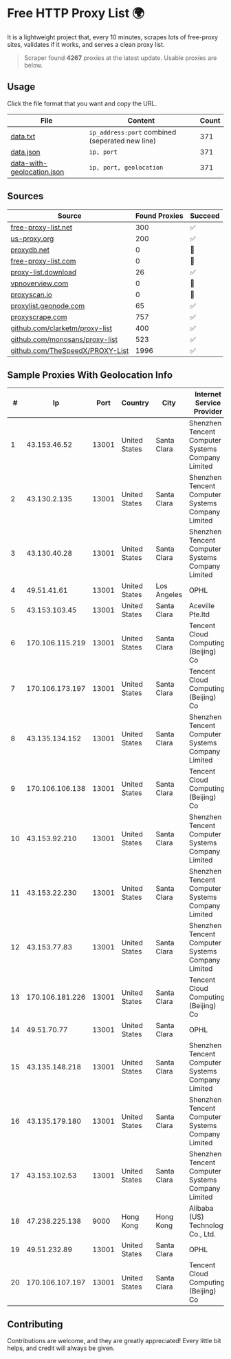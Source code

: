 
# Free HTTP Proxy List 🌍

It is a lightweight project that, every 10 minutes, scrapes lots of free-proxy sites, validates if it works, and serves a clean proxy list.


> Scraper found **4267** proxies at the latest update. Usable proxies are below.

## Usage

Click the file format that you want and copy the URL.


|File|Content|Count|
|----|-------|-----|
|[data.txt](https://raw.githubusercontent.com/themiralay/Proxy-List-World/master/data.txt)|`ip_address:port` combined (seperated new line)|371|
|[data.json](https://raw.githubusercontent.com/themiralay/Proxy-List-World/master/data.json)|`ip, port`|371|
|[data-with-geolocation.json](https://raw.githubusercontent.com/themiralay/Proxy-List-World/master/data-with-geolocation.json)|`ip, port, geolocation`|371|

## Sources

|Source|Found Proxies|Succeed|
|------|-------------|-------|
|[free-proxy-list.net](https://free-proxy-list.net)|300|✅|
|[us-proxy.org](https://www.us-proxy.org)|200|✅|
|[proxydb.net](http://proxydb.net)|0|🚫|
|[free-proxy-list.com](https://free-proxy-list.com/?page=&port=&type%5B%5D=http&type%5B%5D=https&up_time=0&search=Search)|0|🚫|
|[proxy-list.download](https://www.proxy-list.download/HTTP)|26|✅|
|[vpnoverview.com](https://vpnoverview.com/privacy/anonymous-browsing/free-proxy-servers)|0|🚫|
|[proxyscan.io](https://www.proxyscan.io)|0|🚫|
|[proxylist.geonode.com](https://proxylist.geonode.com/api/proxy-list?limit=300&page=1&sort_by=lastChecked&sort_type=desc&protocols=http,https)|65|✅|
|[proxyscrape.com](https://api.proxyscrape.com/v2/?request=displayproxies&protocol=http&timeout=10000&country=all&ssl=all&anonymity=all)|757|✅|
|[github.com/clarketm/proxy-list](https://raw.githubusercontent.com/clarketm/proxy-list/master/proxy-list-raw.txt)|400|✅|
|[github.com/monosans/proxy-list](https://raw.githubusercontent.com/monosans/proxy-list/main/proxies/http.txt)|523|✅|
|[github.com/TheSpeedX/PROXY-List](https://raw.githubusercontent.com/TheSpeedX/PROXY-List/master/http.txt)|1996|✅|


## Sample Proxies With Geolocation Info

|#|Ip|Port|Country|City|Internet Service Provider|
|-|--|----|-------|----|-------------------------|
|1|43.153.46.52|13001|United States|Santa Clara|Shenzhen Tencent Computer Systems Company Limited|
|2|43.130.2.135|13001|United States|Santa Clara|Shenzhen Tencent Computer Systems Company Limited|
|3|43.130.40.28|13001|United States|Santa Clara|Shenzhen Tencent Computer Systems Company Limited|
|4|49.51.41.61|13001|United States|Los Angeles|OPHL|
|5|43.153.103.45|13001|United States|Santa Clara|Aceville Pte.ltd|
|6|170.106.115.219|13001|United States|Santa Clara|Tencent Cloud Computing (Beijing) Co|
|7|170.106.173.197|13001|United States|Santa Clara|Tencent Cloud Computing (Beijing) Co|
|8|43.135.134.152|13001|United States|Santa Clara|Shenzhen Tencent Computer Systems Company Limited|
|9|170.106.106.138|13001|United States|Santa Clara|Tencent Cloud Computing (Beijing) Co|
|10|43.153.92.210|13001|United States|Santa Clara|Shenzhen Tencent Computer Systems Company Limited|
|11|43.153.22.230|13001|United States|Santa Clara|Shenzhen Tencent Computer Systems Company Limited|
|12|43.153.77.83|13001|United States|Santa Clara|Shenzhen Tencent Computer Systems Company Limited|
|13|170.106.181.226|13001|United States|Santa Clara|Tencent Cloud Computing (Beijing) Co|
|14|49.51.70.77|13001|United States|Santa Clara|OPHL|
|15|43.135.148.218|13001|United States|Santa Clara|Shenzhen Tencent Computer Systems Company Limited|
|16|43.135.179.180|13001|United States|Santa Clara|Shenzhen Tencent Computer Systems Company Limited|
|17|43.153.102.53|13001|United States|Santa Clara|Shenzhen Tencent Computer Systems Company Limited|
|18|47.238.225.138|9000|Hong Kong|Hong Kong|Alibaba (US) Technology Co., Ltd.|
|19|49.51.232.89|13001|United States|Santa Clara|OPHL|
|20|170.106.107.197|13001|United States|Santa Clara|Tencent Cloud Computing (Beijing) Co|



## Contributing

Contributions are welcome, and they are greatly appreciated! Every
little bit helps, and credit will always be given.

